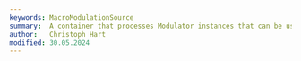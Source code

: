 ```yaml
---
keywords: MacroModulationSource
summary:  A container that processes Modulator instances that can be used as modulation sources for the macro control system
author:   Christoph Hart
modified: 30.05.2024
---
```

